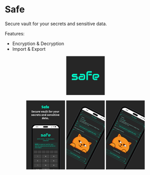 # Safe

Secure vault for your secrets and sensitive data.

Features:

- Encryption & Decryption
- Import & Export

<p align="center">
  <img src="/public/icon.svg" width="24%" />
</p>
<p align="center">
  <img src="/public/screenshot-mobile-1.jpg" width="24%" />
  <img src="/public/screenshot-mobile-2.jpg" width="24%" />
  <img src="/public/screenshot-mobile-2.jpg" width="24%" />
</p>

